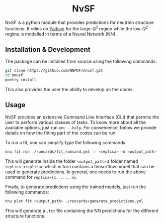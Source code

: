 <h1 align="center">NνSF</h1>

NνSF is a python module that provides predictions for neutrino structure functions. It relies on [Yadism](https://github.com/N3PDF/yadism) for the large-$Q^2$ region while the low-$Q^2$ regime is modelled in terms of a Neural Network (NN).

## Installation & Development

The package can be installed from source using the following commands:

```bash
git clone https://github.com/NNPDF/nnusf.git
cd nnusf
poetry install
```

This also provides the user the ability to develop on the codes.

## Usage

NνSF provides an extensive Command Line Interface (CLI) that permits the user to perform various classes of tasks. To know more about all the available options, just run `nnu --help`. For convenience, below we provide details on how the fitting part of the codes can be run.

To run a fit, one can simplify type the following commands:

```bash
nnu fit run ./runcards/fit_runcard.yml -r <replica> -d <output_path>
```

This will generate inside the folder `<output_path>` a folder named `replica_<replica>` which in turn contains a tensorflow model that can be used to generate predictions. In general, one needs to run the above command for `replica={1, ..., n}`.

Finally, to generate predictions using the trained models, just run the following commands:

```bash
nnu plot fit <output_path> ./runcards/generate_predictions.yml
```

This will generate a `.txt` file containing the NN predictions for the different structure functions.
